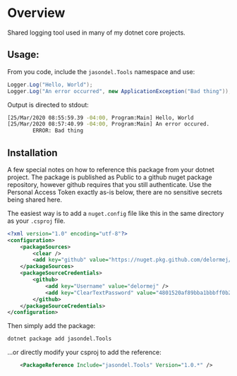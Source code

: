 # Overview

Shared logging tool used in many of my dotnet core projects.

## Usage: 

From you code, include the `jasondel.Tools` namespace and use:

```csharp
Logger.Log("Hello, World");
Logger.Log("An error occurred", new ApplicationException("Bad thing"));
```

Output is directed to stdout:
```bash
[25/Mar/2020 08:55:59.39 -04:00, Program:Main] Hello, World
[25/Mar/2020 08:57:40.99 -04:00, Program:Main] An error occured.
        ERROR: Bad thing
```

## Installation

A few special notes on how to reference this package from your dotnet project.  The package is published as Public to a github nuget package repository, however github requires that you still authenticate.  Use the Personal Access Token exactly as-is below, there are no sensitive secrets being shared here.

The easiest way is to add a `nuget.config` file like this in the same directory as your `.csproj` file.

~~~xml
<?xml version="1.0" encoding="utf-8"?>
<configuration>
    <packageSources>
        <clear />
        <add key="github" value="https://nuget.pkg.github.com/delormej/index.json" />
    </packageSources>
    <packageSourceCredentials>
        <github>
            <add key="Username" value="delormej" />
            <add key="ClearTextPassword" value="4801520af89bba1bbbff0b25b9a40d5aa9655505" />
        </github>
    </packageSourceCredentials>
</configuration>
~~~

Then simply add the package:

```bash
dotnet package add jasondel.Tools
```

...or directly modify your csproj to add the reference:

```xml
    <PackageReference Include="jasondel.Tools" Version="1.0.*" />
```